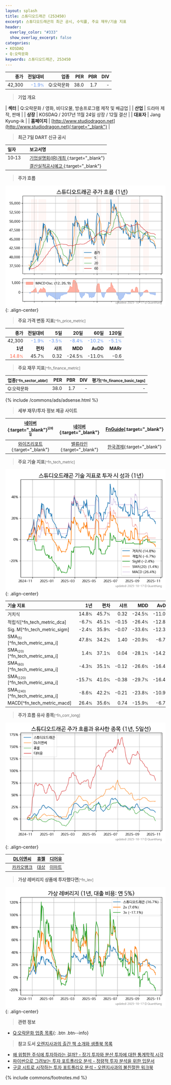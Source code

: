 ```yaml
---
layout: splash
title: 스튜디오드래곤 (253450)
excerpt: 스튜디오드래곤의 최근 공시, 수익률, 주요 재무/기술 지표
header:
  overlay_color: "#333"
  show_overlay_excerpt: false
categories:
- KOSDAQ
- Q:오락문화
keywords: 스튜디오드래곤, 253450
---
```


| **종가** | **전일대비** | **업종** | **PER** | **PBR** | **DIV** |
| -------: | -----------: | -------: | ------: | ------: | ------: |
| 42,300 | <span style="color: cornflowerblue">-1.9<small>%</small></span> | Q:오락문화 | 38.0 | 1.7 | - |

<!-- more -->


> **기업 개요**<a id="company"></a>

| <span style="white-space:nowrap;">**섹터**</span> | Q:오락문화 / 영화, 비디오물, 방송프로그램 제작 및 배급업 |
| <span style="white-space:nowrap;">**산업**</span> | 드라마 제작, 판매 |
| <span style="white-space:nowrap;">**상장**</span> | KOSDAQ / 2017년 11월 24일 상장 / 12월 결산 |
| <span style="white-space:nowrap;">**대표자**</span> | Jang Kyung-ik |
| <span style="white-space:nowrap;">**홈페이지**</span> | [http://www.studiodragon.net](http://www.studiodragon.net){:target="_blank"} |


> **최근 7일 DART 신규 공시**<a id="dart"></a>

| **일자** |      | **보고서명** |
| :------- | :--- | :----------- |
| 10&#x2011;13 | | [기업설명회(IR)개최              ](https://dart.fss.or.kr/dsaf001/main.do?rcpNo=20251013900328){:target="_blank"} |
|  | | [결산실적공시예고              ](https://dart.fss.or.kr/dsaf001/main.do?rcpNo=20251013900323){:target="_blank"} |


> **주가 흐름**<a id="price"></a>

![253450](/stock/images/253450.png){: .align-center}


> **주요 가격 변동 지표**<small>[^fn_price_metric]</small>

| **종가** | **전일대비** | **5일** | **20일** | **60일** | **120일** |
| -------: | -----------: | ------: | -------: | -------: | --------: |
| 42,300 | <span style="color: cornflowerblue">-1.9<small>%</small></span> | <span style="color: cornflowerblue">-3.5<small>%</small></span> | <span style="color: cornflowerblue">-8.4<small>%</small></span> | <span style="color: cornflowerblue">-10.2<small>%</small></span> | <span style="color: cornflowerblue">-5.1<small>%</small></span> |
| **1년** | **편차** | **샤프** | **MDD** | **AvDD** | **MARr** |
| <span style="color: tomato">14.8<small>%</small></span> | 45.7<small>%</small> | 0.32 | -24.5<small>%</small> | -11.0<small>%</small> | -0.6 |


> **주요 재무 지표**<small>[^fn_finance_metric]</small>

| **업종**<small>[^fn_sector_abbr]</small> | **PER** | **PBR** | **DIV** | **평가**<small>[^fn_finance_basic_tags]</small> |
| :--------------------------------------- | ------: | ------: | ------: | ----------------------------------------------: |
| Q:오락문화 | 38.0 | 1.7 | - | - |



{% include /commons/ads/adsense.html %}

> **세부 재무/투자 정보 제공 사이트**

| [네이버](https://m.stock.naver.com/domestic/stock/253450/finance/summary){:target="_blank"}<sup><small>모바일</small></sup> | [네이버](https://finance.naver.com/item/coinfo.naver?code=253450){:target="_blank"} | [FnGuide](https://comp.fnguide.com/SVO2/ASP/SVD_Invest.asp?gicode=A253450&MenuYn=Y){:target="_blank"} |
| :---: | :---: | :---: |
| [와이즈리포트](https://comp.wisereport.co.kr/company/c1040001.aspx?cmp_cd=253450){:target="_blank"} | [밸류라인](https://www.valueline.co.kr/finance/summary/253450){:target="_blank"} | [한국경제](https://markets.hankyung.com/stock/253450/financial-summary){:target="_blank"} |


> **주요 기술 지표**<small>[^fn_tech_metric]</small>


![253450](/stock/images/253450_tech.png){: .align-center}

| **기술 지표** | **1년** | **편차** | **샤프** | **MDD** | **AvDD** |
| :------------ | ------: | -----------: | -------: | ------: | -------: |
| 거치식 | 14.8<small>%</small> | 45.7<small>%</small> | 0.32 | -24.5<small>%</small> | -11.0<small>%</small> |
| 적립식[^fn_tech_metric_dca] | -6.7<small>%</small> | 45.1<small>%</small> | -0.15 | -26.4<small>%</small> | -12.8<small>%</small> |
| Sig. M[^fn_tech_metric_sigm] | -2.4<small>%</small> | 35.9<small>%</small> | -0.07 | -33.6<small>%</small> | -12.3<small>%</small> |
| SMA<small><sub>(5)</sub></small>[^fn_tech_metric_sma_i] | 47.8<small>%</small> | 34.2<small>%</small> | 1.40 | -20.9<small>%</small> | -6.7<small>%</small> |
| SMA<small><sub>(20)</sub></small>[^fn_tech_metric_sma_i] | 1.4<small>%</small> | 37.1<small>%</small> | 0.04 | -28.1<small>%</small> | -14.2<small>%</small> |
| SMA<small><sub>(60)</sub></small>[^fn_tech_metric_sma_i] | -4.3<small>%</small> | 35.1<small>%</small> | -0.12 | -26.6<small>%</small> | -16.4<small>%</small> |
| SMA<small><sub>(120)</sub></small>[^fn_tech_metric_sma_i] | -15.7<small>%</small> | 41.0<small>%</small> | -0.38 | -29.7<small>%</small> | -16.4<small>%</small> |
| SMA<small><sub>(240)</sub></small>[^fn_tech_metric_sma_i] | -8.6<small>%</small> | 42.2<small>%</small> | -0.21 | -23.8<small>%</small> | -10.9<small>%</small> |
| MACD[^fn_tech_metric_macd] | 26.4<small>%</small> | 35.6<small>%</small> | 0.74 | -15.9<small>%</small> | -6.7<small>%</small> |


> **주가 흐름 유사 종목**<a id="corr"></a><small>[^fn_corr_long]</small>

![253450](/stock/images/253450_corr.png){: .align-center}

|       | [DL이앤씨](/375500/) | [휴젤](/145020/) | [디어유](/376300/) |
| :---: | :------------------------------------: | :------------------------------------: | :------------------------------------: |
|       | [카카오뱅크](/323410/) | [대상](/001680/) | [이마트](/139480/) |


> **가상 레버리지 상품에 투자했다면**<a id="2x"></a><small>[^fn_lev]</small>

![253450](/stock/images/253450_2x.png){: .align-center}


> **관련 정보**

- [Q:오락문화 업종 목록](/stats/sector/kosdaq_업종_오락문화_종목/){: .btn .btn--info}

> **참고 도서** [오렌지사과의 출간 책 소개와 샘플북 목록](https://kongdori.tistory.com/691)

- [왜 위험한 주식에 투자하라는 걸까? - 장기 투자와 분산 투자에 대한 통계학적 시각](https://kongdori.tistory.com/421)
- [파이썬으로 그려보는 투자 포트폴리오 분석  - 정량적 투자 분석을 위한 입문서](https://kongdori.tistory.com/643)
- [구글 시트로 시작하는 투자 포트폴리오 분석 - 오렌지사과의 불친절한 워크북](https://kongdori.tistory.com/449)


{% include commons/footnotes.md %}